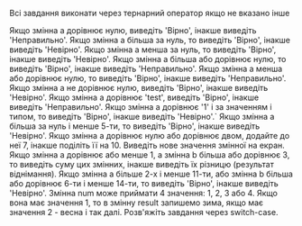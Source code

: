 Всі завдання виконати через тернарний оператор якщо не вказано інше

Якщо змінна a дорівнює нулю, виведіть 'Вірно', інакше виведіть 'Неправильно'.
Якщо змінна a більша за нуль, то виведіть 'Вірно', інакше виведіть 'Невірно'.
Якщо змінна a менша за нуль, то виведіть 'Вірно', інакше виведіть 'Невірно'.
Якщо змінна a більша або дорівнює нулю, то виведіть 'Вірно', інакше виведіть 'Неправильно'.
Якщо змінна a менша або дорівнює нулю, то виведіть 'Вірно', інакше виведіть 'Неправильно'.
Якщо змінна a не дорівнює нулю, виведіть 'Вірно', інакше виведіть 'Невірно'.
Якщо змінна a дорівнює 'test', виведіть 'Вірно', інакше виведіть 'Неправильно'.
Якщо змінна a дорівнює '1' і за значенням і типом, то виведіть 'Вірно', інакше виведіть 'Невірно'.`
Якщо змінна a більша за нуль і менше 5-ти, то виведіть 'Вірно', інакше виведіть 'Невірно'.
Якщо змінна a дорівнює нулю або дорівнює двом, додайте до неї 7, інакше поділіть її на 10. Виведіть нове значення змінної на екран.
Якщо змінна a дорівнює або менше 1, а змінна b більша або дорівнює 3, то виведіть суму цих змінних, інакше виведіть їх різницю (результат віднімання).
Якщо змінна a більше 2-х і менше 11-ти, або змінна b більша або дорівнює 6-ти і менше 14-ти, то виведіть 'Вірно', інакше виведіть 'Невірно'.
Змінна num може приймати 4 значення: 1, 2, 3 або 4. Якщо вона має значення 1, то в змінну result запишемо зима, якщо має значення 2 - весна і так далі. Розв'яжіть завдання через switch-case.